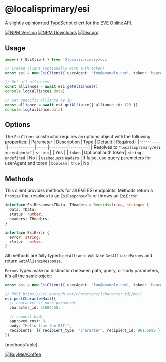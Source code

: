 # @localisprimary/esi

A slightly opinionated TypeScript client for the [EVE Online API](https://developers.eveonline.com/api-explorer).


[![NPM Version](https://img.shields.io/npm/v/%40localisprimary%2Fesi)](https://www.npmjs.com/package/@localisprimary/esi)
[![NPM Downloads](https://img.shields.io/npm/dm/%40localisprimary%2Fesi?link=https%3A%2F%2Fwww.npmjs.com%2Fpackage%2F%40localisprimary%2Fesi)](https://www.npmjs.com/package/@localisprimary/esi)
[![Discord](https://img.shields.io/discord/928842307879444552?label=discord&color=%237289da&link=https%3A%2F%2Fdiscord.gg%2FCbcBHGMpUa)](https://discord.gg/CbcBHGMpUa)


## Usage

```typescript
import { EsiClient } from '@localisprimary/esi'

// Create client (optionally with auth token)
const esi = new EsiClient({ userAgent: 'foo@example.com', token: 'bearer-token' })

// Get all alliances
const alliances = await esi.getAlliances()
console.log(alliances.data)

// Get specific alliance by ID
const alliance = await esi.getAlliance({ alliance_id: 123 })
console.log(alliance.data)
```

## Options

The `EsiClient` constructor requires an options object with the following properties:
| Parameter | Description | Type | Default | Required |
|-----------|-------------|------|---------|----------|
| Resolves to `"localisprimary/esi <userAgent>"` | `string` |  | Yes |
| `token` | Optional auth token | `string` | `undefined` | No |
| `useRequestHeaders` | If false, use query parameters for userAgent and token | `boolean` | `true` | No |

## Methods

This client provides methods for all EVE ESI endpoints. Methods return a `Promise` that resolves to an `EsiResponse<T>` or throws an `EsiError`.

```typescript
interface EsiResponse<TData, THeaders = Record<string, string>> {
  data: TData;
  status: number;
  headers: THeaders;
}

interface EsiError {
  error: string;
  status: number;
}
```

All methods are fully typed: `getAlliance` will take `GetAllianceParams` and return `GetAllianceResponse`.

`Params` types make no distinction between path, query, or body parameters, it's all the same object:
```typescript
const esi = new EsiClient({ userAgent: 'foo@example.com', token: 'bearer-token' })

// POST https://esi.evetech.net/characters/{character_id}/mail
esi.postCharacterMail({
  // character_id path parameter
  character_id: 91884358,

  // request body
  approved_cost: 0,
  body: "Hello from the ESI!",
  recipients: [{ recipient_type: 'character', recipient_id: 96135698 }]
})
```

{methodsTable}


[![BuyMeACoffee](https://raw.githubusercontent.com/pachadotdev/buymeacoffee-badges/main/bmc-green.svg)](https://buymeacoffee.com/nfinished)
